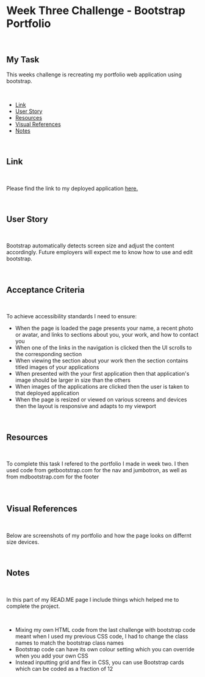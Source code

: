 # <h1>Week Three Challenge - Bootstrap Portfolio</h1>
  <br/>
 <h2>My Task</h2> 
   <p>This weeks challenge is recreating my portfolio web application using bootstrap.</p>
  
 <br/>
  <ul>
    <li><a href="https://github.com/tyrkgithub/bootstrap-portfolio/blob/main/README.md#link">Link</a></li>
    <li><a href="https://github.com/tyrkgithub/bootstrap-portfolio/blob/main/README.md#acceptance-criteria">User Story</a></li>
    <li><a href="https://github.com/tyrkgithub/bootstrap-portfolio/blob/main/README.md#resources">Resources</a></li>
    <li><a href="https://github.com/tyrkgithub/bootstrap-portfolio/blob/main/README.md#visual-references">Visual References</a></li>
    <li><a href="https://github.com/tyrkgithub/bootstrap-portfolio/blob/main/README.md#notes">Notes</a></li>
  
  </ul>
  <br/>
  
 <h2>Link</h2>
  
  <br/>
  
  <p> Please find the link to my deployed application <a href="https://tyrkgithub.github.io/bootstrap-portfolio">here.</a> </p>
  
  <br/>
  
 <h2>User Story</h2>
  
  <br/>
  
  <p>Bootstrap automatically detects screen size and adjust the content accordingly. Future employers will expect me to know how to use and edit bootstrap.<br/>
  </p>
  
  <br/>
  
<h2>Acceptance Criteria</h2>

  <br/>
  
  <p>To achieve accessibility standards I need to ensure:</p>
  
  <ul>
    <li>When the page is loaded the page presents your name, a recent photo or avatar, and links to sections about you, your work, and how to contact you</li>
    <li>When one of the links in the navigation is clicked then the UI scrolls to the corresponding section</li>
    <li>When viewing the section about your work then the section contains titled images of your applications</li>
    <li>When presented with the your first application then that application's image should be larger in size than the others</li>
    <li>When images of the applications are clicked then the user is taken to that deployed application</li>
    <li>When the page is resized or viewed on various screens and devices then the layout is responsive and adapts to my viewport</li>
  </ul>
  
  <br/>

<h2>Resources</h2>

  <br/>
 
  <p>To complete this task I refered to the portfolio I made in week two. I then used code from getbootstrap.com for the nav and jumbotron, as well as from mdbootstrap.com for the footer<br/>
 <br/>
  
  <br/>

 <h2>Visual References</h2>
 
  <br/>

  <p>Below are screenshots of my portfolio and how the page looks on differnt size devices.</p>


  <br/>
   
 <h2>Notes</h2>
 

  <br/>
  
  <p>In this part of my READ.ME page I include things which helped me to complete the project.</p>
  
  <br/>
  
  <ul>
   <li>Mixing my own HTML code from the last challenge with bootstrap code meant when I used my previous CSS code, I had to change the class names to match the bootstrap class names</li>
   <li>Bootstrap code can have its own colour setting which you can override when you add your own CSS</li>
   <li>Instead inputting grid and flex in CSS, you can use Bootstrap cards which can be coded as a fraction of 12</li>


